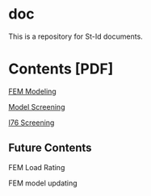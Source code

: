 # doc

This is a repository for St-Id documents.

# Contents [PDF]

[FEM Modeling](https://johndevitis.github.io/doc/FEMscreening/FEM_Modeling.pdf)

[Model Screening](https://johndevitis.github.io/doc/FEMscreening/ModelScreening.pdf)

[I76 Screening](https://johndevitis.github.io/doc/I76Screening/ModelChanges.pdf)

## Future Contents

FEM Load Rating

FEM model updating

